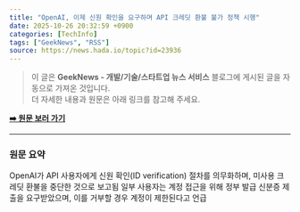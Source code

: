 ```yaml
---
title: "OpenAI, 이제 신원 확인을 요구하며 API 크레딧 환불 불가 정책 시행"
date: 2025-10-26 20:32:59 +0900
categories: [TechInfo]
tags: ["GeekNews", "RSS"]
source: https://news.hada.io/topic?id=23936
---
```

> 이 글은 **GeekNews - 개발/기술/스타트업 뉴스 서비스** 블로그에 게시된 글을 자동으로 가져온 것입니다. <br>
> 더 자세한 내용과 원문은 아래 링크를 참고해 주세요.

[**➡️ 원문 보러 가기**](https://news.hada.io/topic?id=23936)

---

### 원문 요약
OpenAI가 API 사용자에게 신원 확인(ID verification) 절차를 의무화하며, 미사용 크레딧 환불을 중단한 것으로 보고됨 일부 사용자는 계정 접근을 위해 정부 발급 신분증 제출을 요구받았으며, 이를 거부할 경우 계정이 제한된다고 언급
